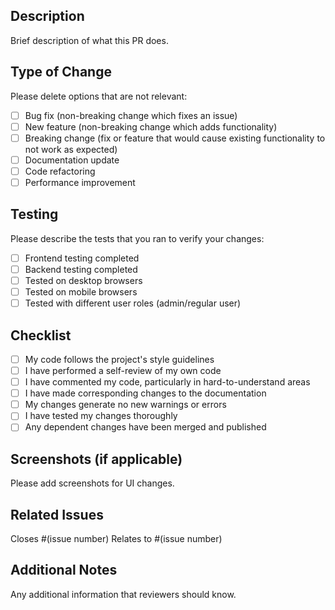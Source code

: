 ## Description

Brief description of what this PR does.

## Type of Change

Please delete options that are not relevant:

- [ ] Bug fix (non-breaking change which fixes an issue)
- [ ] New feature (non-breaking change which adds functionality)
- [ ] Breaking change (fix or feature that would cause existing functionality to not work as expected)
- [ ] Documentation update
- [ ] Code refactoring
- [ ] Performance improvement

## Testing

Please describe the tests that you ran to verify your changes:

- [ ] Frontend testing completed
- [ ] Backend testing completed
- [ ] Tested on desktop browsers
- [ ] Tested on mobile browsers
- [ ] Tested with different user roles (admin/regular user)

## Checklist

- [ ] My code follows the project's style guidelines
- [ ] I have performed a self-review of my own code
- [ ] I have commented my code, particularly in hard-to-understand areas
- [ ] I have made corresponding changes to the documentation
- [ ] My changes generate no new warnings or errors
- [ ] I have tested my changes thoroughly
- [ ] Any dependent changes have been merged and published

## Screenshots (if applicable)

Please add screenshots for UI changes.

## Related Issues

Closes #(issue number)
Relates to #(issue number)

## Additional Notes

Any additional information that reviewers should know.
